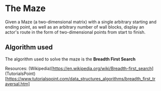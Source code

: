 # The Maze

Given a Maze (a two-dimensional matrix) with a single arbitrary starting and
ending point, as well as an arbitrary number of wall blocks, display an actor's
route in the form of two-dimensional points from start to finish.

## Algorithm used

The algorithm used to solve the maze is the **Breadth First Search**

Resources:
(Wikipedia)[https://en.wikipedia.org/wiki/Breadth-first_search]
(TutorialsPoint)[https://www.tutorialspoint.com/data_structures_algorithms/breadth_first_traversal.htm]
